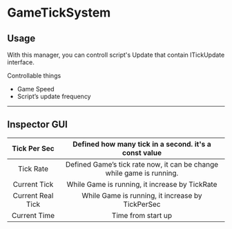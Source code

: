 # GameTickSystem

## Usage

With this manager, you can controll script's Update
 that contain ITickUpdate interface.

Controllable things
- Game Speed
- Script’s update frequency

--- 
## Inspector GUI


|Tick Per Sec |Defined how many tick in a second. it's a const value|
|:-:|:-:|
|Tick Rate|Defined Game’s tick rate now, it can be change while game is running.|
|Current Tick|While Game is running, it increase by TickRate|
|Current Real Tick|While Game is running, it increase by TickPerSec|
|Current Time |Time from start up|

